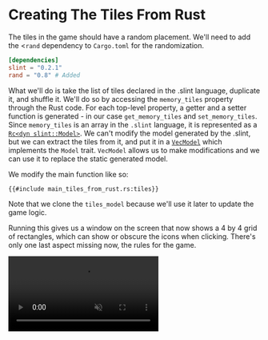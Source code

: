 # Creating The Tiles From Rust

The tiles in the game should have a random placement. We'll need to add the <`rand` dependency to
`Cargo.toml` for the randomization.

```toml
[dependencies]
slint = "0.2.1"
rand = "0.8" # Added
```

What we'll do is take the list of tiles declared in the .slint language, duplicate it, and shuffle it.
We'll do so by accessing the `memory_tiles` property through the Rust code. For each top-level property,
a getter and a setter function is generated - in our case `get_memory_tiles` and `set_memory_tiles`.
Since `memory_tiles` is an array in the `.slint` language, it is represented as a [`Rc<dyn slint::Model>`](https://slint-ui.com/docs/rust/slint/trait.model).
We can't modify the model generated by the .slint, but we can extract the tiles from it, and put it
in a [`VecModel`](https://slint-ui.com/docs/rust/slint/struct.vecmodel) which implements the `Model` trait.
`VecModel` allows us to make modifications and we can use it to replace the static generated model.

We modify the main function like so:

```rust,noplayground
{{#include main_tiles_from_rust.rs:tiles}}
```

Note that we clone the `tiles_model` because we'll use it later to update the game logic.

Running this gives us a window on the screen that now shows a 4 by 4 grid of rectangles, which can show or obscure
the icons when clicking. There's only one last aspect missing now, the rules for the game.

<video autoplay loop muted playsinline src="https://slint-ui.com/blog/memory-game-tutorial/creating-the-tiles-from-rust.mp4"></video>
